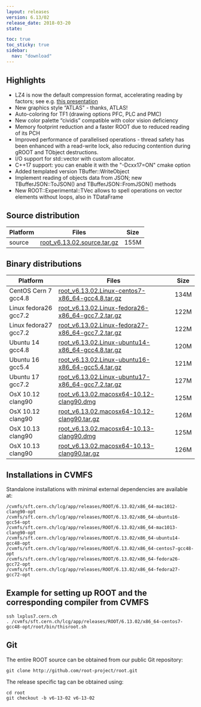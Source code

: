 ```yaml
---
layout: releases
version: 6.13/02
release_date: 2018-03-20
state:

toc: true
toc_sticky: true
sidebar:
  nav: "download"
---
```


## Highlights

- LZ4 is now the default compression format, accelerating reading by factors; see e.g. [this presentation](https://indico.fnal.gov/event/16264/contribution/8/material/slides/0.pdf)
- New graphics style “ATLAS" - thanks, ATLAS!
- Auto-coloring for TF1 (drawing options PFC, PLC and PMC)
- New color palette “cividis” compatible with color vision deficiency
- Memory footprint reduction and a faster ROOT due to reduced reading of its PCH
- Improved performance of parallelised operations - thread safety has been enhanced with a read-write lock, also reducing contention during gROOT and TObject destructions.
- I/O support for std::vector with custom allocator.
- C++17 support: you can enable it with the "-Dcxx17=ON" cmake option
- Added templated version TBuffer::WriteObject
- Implement reading of objects data from JSON; new TBufferJSON::ToJSON() and TBufferJSON::FromJSON() methods
- New ROOT::Experimental::TVec allows to spell operations on vector elements without loops, also in TDataFrame

## Source distribution

| Platform       | Files | Size |
|-----------|-------|-----|
| source | [root_v6.13.02.source.tar.gz](https://root.cern.ch/download/root_v6.13.02.source.tar.gz) | 155M |


## Binary distributions

| Platform       | Files | Size |
|-----------|-------|-----|
| CentOS Cern 7 gcc4.8 | [root_v6.13.02.Linux-centos7-x86_64-gcc4.8.tar.gz](https://root.cern.ch/download/root_v6.13.02.Linux-centos7-x86_64-gcc4.8.tar.gz) | 134M |
| Linux fedora26 gcc7.2 | [root_v6.13.02.Linux-fedora26-x86_64-gcc7.2.tar.gz](https://root.cern.ch/download/root_v6.13.02.Linux-fedora26-x86_64-gcc7.2.tar.gz) | 122M |
| Linux fedora27 gcc7.2 | [root_v6.13.02.Linux-fedora27-x86_64-gcc7.2.tar.gz](https://root.cern.ch/download/root_v6.13.02.Linux-fedora27-x86_64-gcc7.2.tar.gz) | 122M |
| Ubuntu 14 gcc4.8 | [root_v6.13.02.Linux-ubuntu14-x86_64-gcc4.8.tar.gz](https://root.cern.ch/download/root_v6.13.02.Linux-ubuntu14-x86_64-gcc4.8.tar.gz) | 120M |
| Ubuntu 16 gcc5.4 | [root_v6.13.02.Linux-ubuntu16-x86_64-gcc5.4.tar.gz](https://root.cern.ch/download/root_v6.13.02.Linux-ubuntu16-x86_64-gcc5.4.tar.gz) | 121M |
| Ubuntu 17 gcc7.2 | [root_v6.13.02.Linux-ubuntu17-x86_64-gcc7.2.tar.gz](https://root.cern.ch/download/root_v6.13.02.Linux-ubuntu17-x86_64-gcc7.2.tar.gz) | 127M |
| OsX 10.12 clang90 | [root_v6.13.02.macosx64-10.12-clang90.dmg](https://root.cern.ch/download/root_v6.13.02.macosx64-10.12-clang90.dmg) | 125M |
| OsX 10.12 clang90 | [root_v6.13.02.macosx64-10.12-clang90.tar.gz](https://root.cern.ch/download/root_v6.13.02.macosx64-10.12-clang90.tar.gz) | 126M |
| OsX 10.13 clang90 | [root_v6.13.02.macosx64-10.13-clang90.dmg](https://root.cern.ch/download/root_v6.13.02.macosx64-10.13-clang90.dmg) | 125M |
| OsX 10.13 clang90 | [root_v6.13.02.macosx64-10.13-clang90.tar.gz](https://root.cern.ch/download/root_v6.13.02.macosx64-10.13-clang90.tar.gz) | 126M |



## Installations in CVMFS

Standalone installations with minimal external dependencies are available at:
~~~
/cvmfs/sft.cern.ch/lcg/app/releases/ROOT/6.13.02/x86_64-mac1012-clang90-opt
/cvmfs/sft.cern.ch/lcg/app/releases/ROOT/6.13.02/x86_64-ubuntu16-gcc54-opt
/cvmfs/sft.cern.ch/lcg/app/releases/ROOT/6.13.02/x86_64-mac1013-clang90-opt
/cvmfs/sft.cern.ch/lcg/app/releases/ROOT/6.13.02/x86_64-ubuntu14-gcc48-opt
/cvmfs/sft.cern.ch/lcg/app/releases/ROOT/6.13.02/x86_64-centos7-gcc48-opt
/cvmfs/sft.cern.ch/lcg/app/releases/ROOT/6.13.02/x86_64-fedora26-gcc72-opt
/cvmfs/sft.cern.ch/lcg/app/releases/ROOT/6.13.02/x86_64-fedora27-gcc72-opt
~~~


## Example for setting up ROOT and the corresponding compiler from CVMFS

~~~
ssh lxplus7.cern.ch
. /cvmfs/sft.cern.ch/lcg/app/releases/ROOT/6.13.02/x86_64-centos7-gcc48-opt/root/bin/thisroot.sh
~~~

## Git

The entire ROOT source can be obtained from our public Git repository:

~~~
git clone http://github.com/root-project/root.git
~~~
The release specific tag can be obtained using:
~~~
cd root
git checkout -b v6-13-02 v6-13-02
~~~


